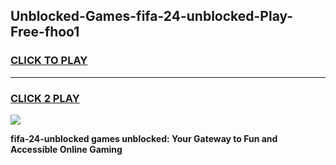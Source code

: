 
## Unblocked-Games-fifa-24-unblocked-Play-Free-fhoo1
<h3>
<a href="https://premium76.site?title=fifa-24-unblocked&ref=21A">CLICK TO PLAY</a></h3>
<hr>

<h3>
<a href="https://premium76.site?title=fifa-24-unblocked&ref=21A">CLICK 2 PLAY</a>
  
</h3>

<a href="https://premium76.site?title=fifa-24-unblocked&ref=21A"><img src="https://clearcache.store/games.png"></a>


**fifa-24-unblocked games unblocked: Your Gateway to Fun and Accessible Online Gaming**
